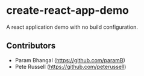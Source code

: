 # create-react-app-demo
A react application demo with no build configuration. 

## Contributors
- Param Bhangal (https://github.com/paramB)
- Pete Russell (https://github.com/peterussell)
